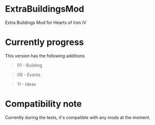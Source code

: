 # ExtraBuildingsMod
Extra Buildings Mod for Hearts of Iron IV

# Currently progress
This version has the following additions

> 01 - Building

> 09 - Events

> 11 - Ideas

# Compatibility note
Currently during the tests, it's compatible with any mods at the moment.